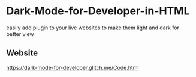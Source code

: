 # Dark-Mode-for-Developer-in-HTML
easily add plugin to your live websites to make them light and dark for better view


## Website
https://dark-mode-for-developer.glitch.me/Code.html

